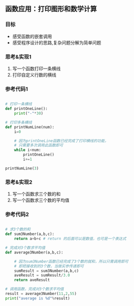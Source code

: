 ## 函数应用：打印图形和数学计算

### 目标
* 感受函数的嵌套调用 
* 感受程序设计的思路,复杂问题分解为简单问题

### 思考&实现1
1. 写一个函数打印一条横线
2. 打印自定义行数的横线

### 参考代码1
```python

# 打印一条横线
def printOneLine():
	print("-"*30)

# 打印多条横线
def printNumLine(num):
	i=0

	# 因为printOneLine函数已经完成了打印横线的功能，
	# 只需要多次调用此函数即可
	while i<num:
		printOneLine()
		i+=1

printNumLine(3)
```

### 思考&实现2
1. 写一个函数求三个数的和 
2. 写一个函数求三个数的平均值

### 参考代码2
```python

# 求3个数的和
def sum3Number(a,b,c):
	return a+b+c # return 的后面可以是数值，也可是一个表达式

# 完成对3个数求平均值
def average3Number(a,b,c):

	# 因为sum3Number函数已经完成了3个数的就和，所以只需调用即可
	# 即把接收到的3个数，当做实参传递即可
	sumResult = sum3Number(a,b,c)
	aveResult = sumResult/3.0
	return aveResult

# 调用函数，完成对3个数求平均值
result = average3Number(11,2,55)
print("average is %d"%result)

```